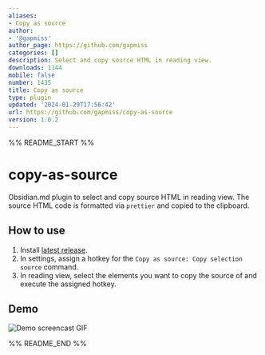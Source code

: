 ```yaml
---
aliases:
- Copy as source
author:
- '@gapmiss'
author_page: https://github.com/gapmiss
categories: []
description: Select and copy source HTML in reading view.
downloads: 1144
mobile: false
number: 1435
title: Copy as source
type: plugin
updated: '2024-01-29T17:56:42'
url: https://github.com/gapmiss/copy-as-source
version: 1.0.2
---
```


%% README_START %%

# copy-as-source

Obsidian.md plugin to select and copy source HTML in reading view. The source HTML code is formatted via `prettier` and copied to the clipboard.

## How to use

1. Install [latest release](https://github.com/gapmiss/copy-as-source/releases).
2. In settings, assign a hotkey for the `Copy as source: Copy selection source` command.
3. In reading view, select the elements you want to copy the source of and execute the assigned hotkey.

## Demo

![Demo screencast GIF](https://github.com/gapmiss/copy-as-source/assets/98914514/45ac285d-42b1-44a1-9c3b-87eedb95f33c)


%% README_END %%
